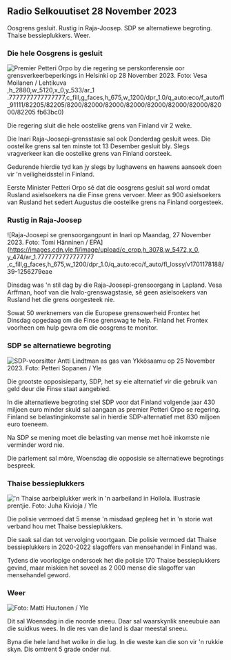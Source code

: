 Radio Selkouutiset 28 November 2023
----------------------------

Oosgrens gesluit. Rustig in Raja-Joosep. SDP se alternatiewe begroting. Thaise bessieplukkers. Weer.

### Die hele Oosgrens is gesluit

![Premier Petteri Orpo by die regering se perskonferensie oor grensverkeerbeperkings in Helsinki op 28 November 2023. Foto: Vesa Moilanen / Lehtikuva](https://images.cdn.yle.fi/image/upload/c_crop) ,h_2880,w_5120,x_0,y_533/ar_1 .7777777777777777,c_fill,g_faces,h_675,w_1200/dpr_1.0/q_auto:eco/f_auto/fl_91111/82205/82205/8200/82000/82000/82000/82000/82000/82000/82000/82205 fb63bc0)

Die regering sluit die hele oostelike grens van Finland vir 2 weke.

Die Inari Raja-Joosepi-grensstasie sal ook Donderdag gesluit wees. Die oostelike grens sal ten minste tot 13 Desember gesluit bly. Slegs vragverkeer kan die oostelike grens van Finland oorsteek.

Gedurende hierdie tyd kan jy slegs by lughawens en hawens aansoek doen vir 'n veiligheidsstel in Finland.

Eerste Minister Petteri Orpo sê dat die oosgrens gesluit sal word omdat Rusland asielsoekers na die Finse grens vervoer. Meer as 900 asielsoekers van Rusland het sedert Augustus die oostelike grens na Finland oorgesteek.

### Rustig in Raja-Joosep

![Raja-Joosepi se grensoorgangpunt in Inari op Maandag, 27 November 2023. Foto: Tomi Hänninen / EPA](https://images.cdn.yle.fi/image/upload/c_crop,h_3078,w_5472,x_0, y_474/ar_1.7777777777777777 ,c_fill,g_faces,h_675,w_1200/dpr_1.0/q_auto:eco/f_auto/fl_lossy/v1701178188/39-1256279eae

Dinsdag was 'n stil dag by die Raja-Joosepi-grensoorgang in Lapland. Vesa Arffman, hoof van die Ivalo-grenswagstasie, sê geen asielsoekers van Rusland het die grens oorgesteek nie.

Sowat 50 werknemers van die Europese grensowerheid Frontex het Dinsdag opgedaag om die Finse grenswag te help. Finland het Frontex voorheen om hulp gevra om die oosgrens te monitor.

### SDP se alternatiewe begroting

![SDP-voorsitter Antti Lindtman as gas van Ykkösaamu op 25 November 2023. Foto: Petteri Sopanen / Yle](https://images.cdn.yle.fi/image/upload/c_crop,h_2250,w_4000,x_0,y_214/ar_1.7777777777777777,c_fill,g_faces,h_670,./0d_faces,h_670,./0q_auto:eco/f_auto/fl_lossy/v1700900437/39-12065046561addd1ff4d)

Die grootste opposisieparty, SDP, het sy eie alternatief vir die gebruik van geld deur die Finse staat aangebied.

In die alternatiewe begroting stel SDP voor dat Finland volgende jaar 430 miljoen euro minder skuld sal aangaan as premier Petteri Orpo se regering. Finland se belastinginkomste sal in hierdie SDP-alternatief met 830 miljoen euro toeneem.

Na SDP se mening moet die belasting van mense met hoë inkomste nie verminder word nie.

Die parlement sal môre, Woensdag die opposisie se alternatiewe begrotings bespreek.

### Thaise bessieplukkers

!['n Thaise aarbeiplukker werk in 'n aarbeiland in Hollola. Illustrasie prentjie. Foto: Juha Kivioja / Yle](https://images.cdn.yle.fi/image/upload/c_crop,h_3158,w_5615,x_0,y_362/ar_1.7777777777777777,c_fill,g_faces,h_620,.0q_auto:eco/f_auto/fl_lossy/v1697111616/39-11854426527dce6a43a2)

Die polisie vermoed dat 5 mense 'n misdaad gepleeg het in 'n storie wat verband hou met Thaise bessieplukkers.

Die saak sal dan tot vervolging voortgaan. Die polisie vermoed dat Thaise bessieplukkers in 2020-2022 slagoffers van mensehandel in Finland was.

Tydens die voorlopige ondersoek het die polisie 170 Thaise bessieplukkers gevind, maar miskien het soveel as 2 000 mense die slagoffer van mensehandel geword.

### Weer

![ Foto: Matti Huutonen / Yle](https://images.cdn.yle.fi/image/upload/c_crop,h_1080,w_1919,x_0,y_0/ar_1.7777777777777777,c_fill,g_faces,h_pr_670,h_pr.0/q_auto:eco/f_auto/fl_lossy/v1701179634/39-12078316565f0cf485dd)

Dit sal Woensdag in die noorde sneeu. Daar sal waarskynlik sneeubuie aan die suidkus wees. In die res van die land is daar meestal sneeu.

Byna die hele land het wolke in die lug. In die weste kan die son vir 'n rukkie skyn. Dis omtrent 5 grade onder nul.